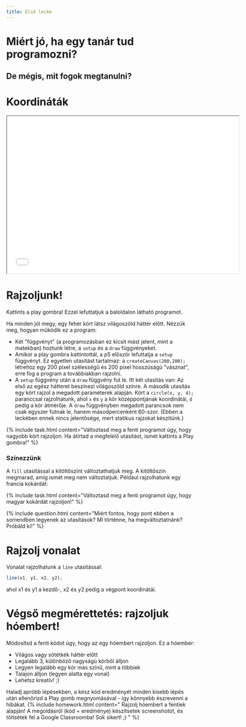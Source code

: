 ```yaml
---
title: Első lecke
---
```


# Miért jó, ha egy tanár tud programozni?

## De mégis, mit fogok megtanulni?

# Koordináták

<iframe width="620" height="420" src="demos/coordinates.html"></iframe>

# Rajzoljunk!

Kattints a play gombra! Ezzel lefuttatjuk a baloldalon látható programot.

<script type="text/p5" data-p5-version="1.0.0" data-preview-width="200">
function setup() {
  createCanvas(200, 200);
}

function draw() {
  background("lightgreen");
  circle(100,100,50);
}
</script>

Ha minden jól megy, egy fehér kört látsz világoszöld háttér előtt. Nézzük meg, hogyan működik ez a program:

- Két "függvényt" (a programozásban ez kicsit mást jelent, mint a matekban) hoztunk létre, a `setup` és a `draw` függvényeket.
- Amikor a play gombra kattintottál, a p5 először lefuttatja a `setup` függvényt. Ez egyetlen utasítást tartalmaz: a `createCanvas(200,200);` létrehoz egy 200 pixel szélességű és 200 pixel hosszúságú "vásznat", erre fog a program a továbbiakban rajzolni.
- A `setup` függvény után a `draw` függvény fut le. Itt két utasítás van: Az első az egész hátteret beszínezi világoszöld színre. A második utasítás egy kört rajzol a megadott paraméterek alapján. Kört a `circle(x, y, d);` paranccsal rajzolhatunk, ahol `x` és `y` a kör középpontjának koordinátái, `d` pedig a kör átmérője.
  A `draw` függvényben megadott parancsok nem csak egyszer futnak le, hanem másodpercenként 60-szor. (Ebben a leckében ennek nincs jelentősége, mert statikus rajzokat készítünk.)

{% include task.html content="Változtasd meg a fenti programot úgy, hogy nagyobb kört rajzoljon. Ha átírtad a megfelelő utasítást, ismét kattints a Play gombra!" %}

### Színezzünk

A `fill` utasítással a kitöltőszínt változtathatjuk meg. A kitöltőszín megmarad, amíg ismét meg nem változtatjuk.
Például rajzolhatunk egy francia kokárdát:

<script type="text/p5" data-p5-version="1.0.0" data-preview-width="300" data-height="400">
function setup() {
  createCanvas(200, 200);
}

function draw() {
  background("lightblue");
  fill("red");
  circle(100,100,90);
  fill("white");
  circle(100,100,60);
  fill("blue");
  circle(100,100,30);
}
</script>

{% include task.html content="Változtasd meg a fenti programot úgy, hogy magyar kokárdát rajzoljon!" %}

{% include question.html content="Miért fontos, hogy pont ebben a sorrendben legyenek az utasítások? Mi történne, ha megváltoztatnánk? Próbáld ki!" %}

# Rajzolj vonalat

Vonalat rajzolhatunk a `line` utasítással:

```javascript
line(x1, y1, x2, y2);
```

ahol x1 és y1 a kezdő-, x2 és y2 pedig a végpont koordinátái.

# Végső megmérettetés: rajzoljuk hóembert!

<script type="text/p5" data-p5-version="1.0.0" data-preview-width="300" data-height="600">
function setup() {
  createCanvas(300, 400);
}

function draw() {
  background("red");
}
</script>

Módosítsd a fenti kódot úgy, hogy az egy hóembert rajzoljon. Ez a hóember:

- Világos vagy sötétkék háttér előtt
- Legalább 3, különböző nagyságú körből álljon
- Legyen legalább egy kör más színű, mint a többiek
- Talajon álljon (legyen alatta egy vonal)
- Lehetsz kreatív! ;)

Haladj apróbb lépésekben, a kész kód eredményét minden kisebb lépés után ellenőrizd a Play gomb megnyomásával - így könnyebb észrevenni a hibákat.
{% include homework.html content="
Rajzolj hóembert a fentiek alapján! A megoldásról (kód + eredménye) készítsetek screenshotot, és töltsétek fel a Google Classroomba! Sok sikert! ;)
" %}
